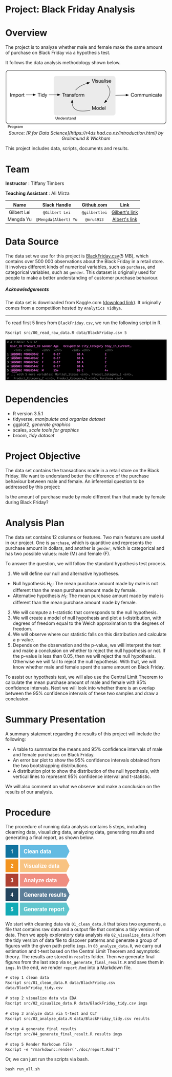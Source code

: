 # Project: Black Friday Analysis

# Overview

The project is to analyze whether male and female make the same amount of purchase on Black Friday via a hypothesis test. 

It follows the data analysis methodology shown below.  

<center><img src="imgs/data-science.png"> </center>
<center><i>Source: [R for Data Science](https://r4ds.had.co.nz/introduction.html) by Grolemund & Wickham</i></center>

This project includes data, scripts, documents and results.

# Team

__Instructor__ : Tiffany Timbers

__Teaching Assistant__ : Ali Mirza

| Name  | Slack Handle | Github.com | Link |
| :------: | :---: | :----------: | :---: |
| Gilbert Lei | `@Gilbert Lei` | `@gilbertlei` | [Gilbert's link](https://github.ubc.ca/mds-2018-19/DSCI_522_proposal_junxiong)|
| Mengda Yu | `@Mengda(Albert) Yu` | `@mru4913` | [Albert's link](https://github.com/mru4913/DSCI_522_BlackFriday_Analysis) |

# Data Source

The data set we use for this project is [BlackFriday.csv](https://www.kaggle.com/mehdidag/black-friday)(5 MB), which contains over 500 000 observations about the Black Friday in a retail store. It involves different kinds of numerical variables, such as `purchase`, and categorical variables, such as `gender`. This dataset is originally used for people to make a better understanding of customer purchase behaviour.

##### Acknowledgements

The data set is downloaded from Kaggle.com ([download link](https://www.kaggle.com/mehdidag/black-friday)). It
originally comes from a competition hosted by `Analytics Vidhya`.

---
To read first 5 lines from `BlackFriday.csv`, we run the following script in R.

```
Rscript src/00_read_raw_data.R data/BlackFriday.csv 5
```
![raw data](./imgs/read_raw_data_R.png)

# Dependencies

- R version 3.5.1
- tidyverse, *manipulate and organize dataset*
- ggplot2, *generate graphics*
- scales, *scale tools for graphics*
- broom, *tidy dataset*

# Project Objective

The data set contains the transactions made in a retail store on the Black Friday. We want to understand better the difference of the purchase behaviour between male and female. An inferential question to be addressed by this project:

Is the amount of purchase made by male different than that made by female during Black Friday?

# Analysis Plan

The data set contains 12 columns or features. Two main features are useful in our project. One is `purchase`, which is quantitive and represents the purchase amount in dollars, and another is `gender`, which is categorical and has two possible values: male (M) and female (F).

To answer the question, we will follow the standard hypothesis test process.

1. We will define our null and alternative hypotheses.
  - Null hypothesis $H_0$: The mean purchase amount made by male is not different than the mean purchase amount made by female.
  - Alternative hypothesis $H_1$: The mean purchase amount made by male is different than the mean purchase amount made by female.
2. We will compute a t-statistic that corresponds to the null hypothesis.
3. We will create a model of null hypothesis and plot a t-distribution, with degrees of freedom equal to the Welch approximation to the degrees of freedom.
4. We will observe where our statistic falls on this distribution and calculate a p-value.
5. Depends on the observation and the p-value, we will interpret the test and make a conclusion on whether to reject the null hypothesis or not. If the p-value is less than 0.05, then we will reject the null hypothesis. Otherwise we will fail to reject the null hypothesis. With that, we will know whether male and female spent the same amount on Black Friday.  

To assist our hypothesis test, we will also use the Central Limit Theorem to calculate the mean purchase amount of male and female with 95% confidence intervals. Next we will look into whether there is an overlap between the 95% confidence intervals of these two samples and draw a conclusion.

# Summary Presentation

A summary statement regarding the results of this project will include the following:

- A table to summarize the means and 95% confidence intervals of male and female purchases on Black Friday.  
- An error bar plot to show the 95% confidence intervals obtained from the two bootstrapping distributions.  
- A distribution plot to show the distribution of the null hypothesis, with vertical lines to represent 95% confidence interval and t-statistic.  

We will also comment on what we observe and make a conclusion on the results of our analysis.

# Procedure

The procedure of running data analysis contains 5 steps, including clearning data, visualizing data, analyzing data, generating results and generating a final report, as shown below.

![](imgs/procedure.png)

We start with cleaning data via `01_clean_data.R` that takes two arguments, a file that contains raw data and a output file that contains a tidy version of data. Then we apply exploratory data analysis via `02_visualize_data.R` from the tidy version of data file to discover patterns and generate a group of figures with the given path prefix `imgs`. In `03_analyze_data.R`, we carry out estimation and t-test based on the Central Limit Theorem and asymptotic theory. The results are stored in `results` folder. Then we generate final figures from the last step via `04_generate_final_result.R` and save them in `imgs`. In the end, we render `report.Rmd` into a Markdown file.

```
# step 1 clean data
Rscript src/01_clean_data.R data/BlackFriday.csv data/BlackFriday_tidy.csv

# step 2 visualize data via EDA
Rscript src/02_visualize_data.R data/BlackFriday_tidy.csv imgs

# step 3 analyze data via t-test and CLT
Rscript src/03_analyze_data.R data/BlackFriday_tidy.csv results

# step 4 generate final results
Rscript src/04_generate_final_result.R results imgs

# step 5 Render Markdown file 
Rscript -e "rmarkdown::render('./doc/report.Rmd')"
```

Or, we can just run the scripts via bash.

```
bash run_all.sh
```